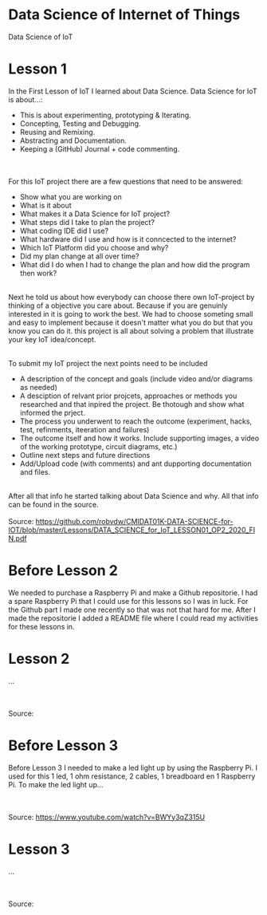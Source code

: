 # Data Science of Internet of Things
Data Science of IoT
<br>
# Lesson 1
In the First Lesson of IoT I learned about Data Science.
Data Science for IoT is about...:
* This is about experimenting, prototyping & Iterating.
* Concepting, Testing and Debugging.
* Reusing and Remixing.
* Abstracting and Documentation.
* Keeping a (GitHub) Journal + code commenting.

<br></br>
For this IoT project there are a few questions that need to be answered:
* Show what you are working on
* What is it about
* What makes it a Data Science for IoT project?
* What steps did I take to plan the project?
* What coding IDE did I use?
* What hardware did I use and how is it conncected to the internet?
* Which IoT Platform did you choose and why?
* Did my plan change at all over time?
* What did I do when I had to change the plan and how did the program then work?
<br></br>

Next he told us about how everybody can choose there own IoT-project by thinking of a objective you care about.
Because if you are genuinly interested in it is going to work the best.
We had to choose someting small and easy to implement because it doesn't matter what you do but that you know you can do it.
this project is all about solving a problem that illustrate your key IoT idea/concept.
<br></br>

To submit my IoT project the next points need to be included
* A description of the concept and goals (include video and/or diagrams as needed)
* A desciption of relvant prior projcets, approaches or methods you researched and that inpired the project. Be thotough and show what informed the prject.
* The process you underwent to reach the outcome (experiment, hacks, test, refinments, iteeration and failures)
* The outcome itself and how it works. Include supporting images, a video of the working prototype, circuit diagrams, etc.)
* Outline next steps and future directions
* Add/Upload code (with comments) and ant dupporting documentation and files.
<br></br>

After all that info he started talking about Data Science and why.
All that info can be found in the source.
<br></br>
Source: https://github.com/robvdw/CMIDAT01K-DATA-SCIENCE-for-IOT/blob/master/Lessons/DATA_SCIENCE_for_IoT_LESSON01_OP2_2020_FIN.pdf

# Before Lesson 2
We needed to purchase a Raspberry Pi and make a Github repositorie. 
I had a spare Raspberry Pi that I could use for this lessons so I was in luck. 
For the Github part I made one recently so that was not that hard for me. 
After I made the repositorie I added a README file where I could read my activities for these lessons in.
<br>
# Lesson 2
...

<br></br>
Source: 

# Before Lesson 3
Before Lesson 3 I needed to make a led light up by using the Raspberry Pi. 
I used for this 1 led, 1 ohm resistance, 2 cables, 1 breadboard en 1 Raspberry Pi.
To make the led light up...

<br></br>
Source: https://www.youtube.com/watch?v=BWYy3qZ315U
# Lesson 3
...

<br></br>
Source: 
